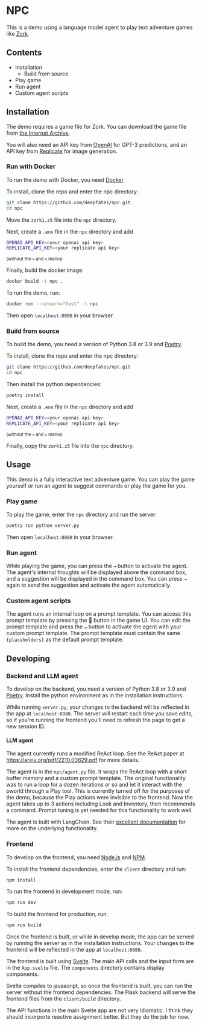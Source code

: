 # NPC

This is a demo using a language model agent to play text adventure games like [Zork](https://en.wikipedia.org/wiki/Zork).

## Contents
- Installation
    - Build from source
- Play game
- Run agent
- Custom agent scripts

## Installation

The demo requires a game file for Zork. You can download the game file from [the Internet Archive](https://archive.org/download/Zork1Release88Z-machineFile/zork1.z5).

You will also need an API key from [OpenAI](https://openai.com/api/pricing/) for GPT-3 predictions, and an API key from [Replicate](https://replicate.com/pricing) for image generation. 

### Run with Docker

To run the demo with Docker, you need [Docker](https://www.docker.com/). 

To install, clone the repo and enter the npc directory:

```bash
git clone https://github.com/deepfates/npc.git
cd npc
```

Move the `zork1.z5` file into the `npc` directory.

Next, create a `.env` file in the `npc` directory and add
   
```bash
OPENAI_API_KEY=<your openai api key>
REPLICATE_API_KEY=<your replicate api key>
```
<small>(without the `<` and `>` marks)</small>

Finally, build the docker image:

```bash
docker build -t npc .
```

To run the demo, run:

```bash
docker run --network="host" -t npc
```

Then open `localhost:8080` in your browser.


### Build from source

To build the demo, you need a version of Python 3.8 or 3.9 and [Poetry](https://python-poetry.org/). 

To install, clone the repo and enter the npc directory:

```bash
git clone https://github.com/deepfates/npc.git
cd npc
```

Then install the python dependencies:

```bash
poetry install
```

Next, create a `.env` file in the `npc` directory and add
   
```bash
OPENAI_API_KEY=<your openai api key>
REPLICATE_API_KEY=<your replicate api key>
```
<small>(without the `<` and `>` marks)</small>


Finally, copy the `zork1.z5` file into the `npc` directory. 

## Usage

This demo is a fully interactive text adventure game. You can play the game yourself or run an agent to suggest commands or play the game for you. 

### Play game

To play the game, enter the `npc` directory and run the server:

```bash
poetry run python server.py
```
    
Then open `localhost:8080` in your browser.

### Run agent

While playing the game, you can press the `⇥` button to activate the agent. The agent's internal thoughts will be displayed above the command box, and a suggestion will be displayed in the command box. You can press `⇥` again to send the suggestion and activate the agent automatically.

### Custom agent scripts

The agent runs an internal loop on a prompt template. You can access this prompt template by pressing the 📜 button in the game UI. You can edit the prompt template and press the `↵` button to activate the agent with your custom prompt template. The prompt template must contain the same `{placeholders}` as the default prompt template.


## Developing

### Backend and LLM agent

To develop on the backend, you need a version of Python 3.8 or 3.9 and [Poetry](https://python-poetry.org/). Install the python environment as in the installation instructions.

While running `server.py`, your changes to the backend will be reflected in the app at `localhost:8080`. The server will restart each time you save edits, so if you're running the frontend you'll need to refresh the page to get a new session ID.

#### LLM agent

The agent currently runs a modified ReAct loop. See the ReAct paper at https://arxiv.org/pdf/2210.03629.pdf for more details. 

The agent is in the `npc/agent.py` file. It wraps the ReAct loop with a short buffer memory and a custom prompt template. The original functionality was to run a loop for a dozen iterations or so and let it interact with the pworld through a Play tool. This is currently turned off for the purposes of the demo, because the Play actions were invisible to the frontend. Now the agent takes up to 3 actions including Look and Inventory, then recommends a command. Prompt tuning is yet needed for this functionality to work well.

The agent is built with LangChain. See their [excellent documentation](https://langchain.readthedocs.io/en/latest/modules/agents/how_to_guides.html) for more on the underlying functionality.

### Frontend

To develop on the frontend, you need [Node.js](https://nodejs.org/en/) and [NPM](https://www.npmjs.com/).

To install the frontend dependencies, enter the `client` directory and run:

```bash
npm install
```

To run the frontend in development mode, run:

```bash
npm run dev
```

To build the frontend for production, run:

```bash
npm run build
```

Once the frontend is built, or while in develop mode, the app can be served by running the server as in the installation instructions. Your changes to the frontend will be reflected in the app at `localhost:8080`.

The frontend is built using [Svelte](https://svelte.dev/). The main API calls and the input form are in the `App.svelte` file. The `components` directory contains display components. 

Svelte compiles to javascript, so once the frontend is built, you can run the server without the frontend dependencies. The Flask backend will serve the frontend files from the `client/build` directory.

The API functions in the main Svelte app are not very idiomatic. I think they should incorporte reactive assignment better. But they do the job for now.